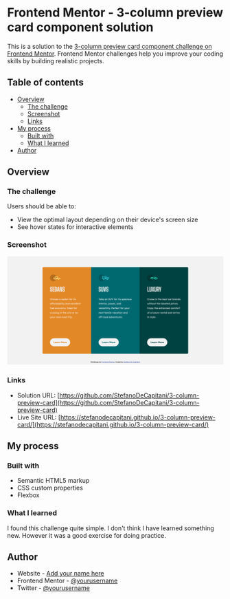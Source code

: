 # Frontend Mentor - 3-column preview card component solution

This is a solution to the [3-column preview card component challenge on Frontend Mentor](https://www.frontendmentor.io/challenges/3column-preview-card-component-pH92eAR2-). Frontend Mentor challenges help you improve your coding skills by building realistic projects.

## Table of contents

- [Overview](#overview)
  - [The challenge](#the-challenge)
  - [Screenshot](#screenshot-desktop)
  - [Links](#links)
- [My process](#my-process)
  - [Built with](#built-with)
  - [What I learned](#what-i-learned)
- [Author](#author)

## Overview

### The challenge

Users should be able to:

- View the optimal layout depending on their device's screen size
- See hover states for interactive elements

### Screenshot

![Screenshot](./screenshots/screenshot-desktop.png)

### Links

- Solution URL: [https://github.com/StefanoDeCapitani/3-column-preview-card](https://github.com/StefanoDeCapitani/3-column-preview-card)
- Live Site URL: [https://stefanodecapitani.github.io/3-column-preview-card/](https://stefanodecapitani.github.io/3-column-preview-card/)

## My process

### Built with

- Semantic HTML5 markup
- CSS custom properties
- Flexbox

### What I learned

I found this challenge quite simple. I don't think I have learned something new. However it was a good exercise for doing practice.

## Author

- Website - [Add your name here](https://www.your-site.com)
- Frontend Mentor - [@yourusername](https://www.frontendmentor.io/profile/yourusername)
- Twitter - [@yourusername](https://www.twitter.com/yourusername)
